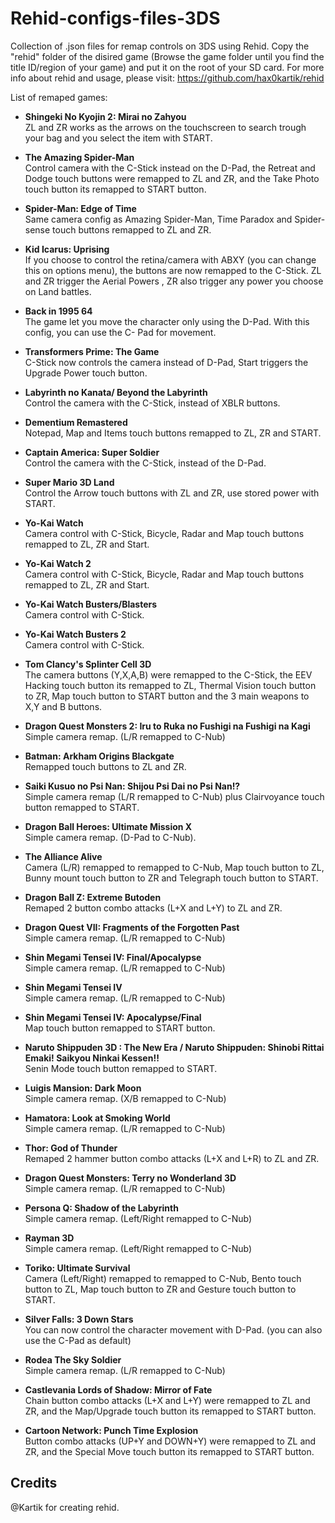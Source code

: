 # Rehid-configs-files-3DS
Collection of .json files for remap controls on 3DS using Rehid.
Copy the "rehid" folder of the disired game (Browse the game folder until you find the title ID/region of your game) and put it on the root of your SD card.
For more info about rehid and usage, please visit: https://github.com/hax0kartik/rehid

List of remaped games:

* **Shingeki No Kyojin 2: Mirai no Zahyou**  
 ZL and ZR works as the arrows on the touchscreen to search trough your bag and you select the item with START.
 
 * **The Amazing Spider-Man**  
 Control camera with the C-Stick instead on the D-Pad, the Retreat and Dodge touch buttons were remapped to ZL and ZR, and the Take Photo touch button its remapped to START button.
 
 * **Spider-Man: Edge of Time**  
 Same camera config as Amazing Spider-Man, Time Paradox and Spider-sense touch     buttons remapped to ZL and ZR.
 
 * **Kid Icarus: Uprising**  
 If you choose to control the retina/camera with ABXY (you can change this on options menu), the buttons are now remapped to the C-Stick. ZL and ZR trigger the Aerial Powers , ZR also trigger any power you choose on Land battles.
 
 * **Back in 1995 64**  
 The game let you move the character only using the D-Pad. With this config, you can use the C-     Pad for movement.
 
 * **Transformers Prime: The Game**  
 C-Stick now controls the camera instead of D-Pad, Start triggers the Upgrade Power touch button.
 
 * **Labyrinth no Kanata/ Beyond the Labyrinth**  
 Control the camera with the C-Stick, instead of XBLR buttons.
 
 * **Dementium Remastered**  
 Notepad, Map and Items touch buttons remapped to ZL, ZR and START.
 
 * **Captain America: Super Soldier**  
 Control the camera with the C-Stick, instead of the D-Pad.
 
 * **Super Mario 3D Land**  
 Control the Arrow touch buttons with ZL and ZR, use stored power with START.
 
 * **Yo-Kai Watch**  
 Camera control with C-Stick, Bicycle, Radar and Map touch buttons remapped to ZL, ZR and Start.
 
  * **Yo-Kai Watch 2**  
 Camera control with C-Stick, Bicycle, Radar and Map touch buttons remapped to ZL, ZR and Start.
 
 * **Yo-Kai Watch Busters/Blasters**  
 Camera control with C-Stick.
 
 * **Yo-Kai Watch Busters 2**  
 Camera control with C-Stick.
 
 * **Tom Clancy's Splinter Cell 3D**  
 The camera buttons (Y,X,A,B) were remapped to the C-Stick, the EEV Hacking touch button its       remapped to ZL, Thermal Vision touch button to ZR, Map touch button to START button and the 3     main weapons to X,Y and B buttons.
 
 * **Dragon Quest Monsters 2: Iru to Ruka no Fushigi na Fushigi na Kagi**  
 Simple camera remap. (L/R remapped to C-Nub)
 
 * **Batman: Arkham Origins Blackgate**  
 Remapped touch buttons to ZL and ZR.
 
 * **Saiki Kusuo no Psi Nan: Shijou Psi Dai no Psi Nan!?**  
 Simple camera remap (L/R remapped to C-Nub) plus Clairvoyance touch button remapped to START.
 
 * **Dragon Ball Heroes: Ultimate Mission X**  
 Simple camera remap. (D-Pad to C-Nub).
 
 * **The Alliance Alive**  
 Camera (L/R) remapped to remapped to C-Nub, Map touch button to ZL, Bunny mount touch button to ZR and Telegraph touch button to START.
 
 * **Dragon Ball Z: Extreme Butoden**  
 Remaped 2 button combo attacks (L+X and L+Y) to ZL and ZR.
 
 * **Dragon Quest VII: Fragments of the Forgotten Past**  
 Simple camera remap. (L/R remapped to C-Nub)
 
  * **Shin Megami Tensei IV: Final/Apocalypse**  
 Simple camera remap. (L/R remapped to C-Nub)
 
 * **Shin Megami Tensei IV**  
 Simple camera remap. (L/R remapped to C-Nub)
 
 * **Shin Megami Tensei IV: Apocalypse/Final**  
 Map touch button remapped to START button.
 
 * **Naruto Shippuden 3D : The New Era / Naruto Shippuden: Shinobi Rittai Emaki! Saikyou Ninkai Kessen!!**  
 Senin Mode touch button remapped to START.
 
 * **Luigis Mansion: Dark Moon**  
 Simple camera remap. (X/B remapped to C-Nub)
 
 * **Hamatora: Look at Smoking World**  
 Simple camera remap. (L/R remapped to C-Nub)
 
 * **Thor: God of Thunder**  
 Remaped 2 hammer button combo attacks (L+X and L+R) to ZL and ZR.
 
 * **Dragon Quest Monsters: Terry no Wonderland 3D**  
 Simple camera remap. (L/R remapped to C-Nub)
 
 * **Persona Q: Shadow of the Labyrinth**  
Simple camera remap. (Left/Right remapped to C-Nub)

* **Rayman 3D**  
Simple camera remap. (Left/Right remapped to C-Nub)
 
 * **Toriko: Ultimate Survival**  
 Camera (Left/Right) remapped to remapped to C-Nub, Bento touch button to ZL, Map touch button to ZR and Gesture touch button to START.
 
 * **Silver Falls: 3 Down Stars**  
 You can now control the character movement with D-Pad. (you can also use the C-Pad as default)
 
 * **Rodea The Sky Soldier**  
 Simple camera remap. (L/R remapped to C-Nub)
 
* **Castlevania Lords of Shadow: Mirror of Fate**  
 Chain button combo attacks (L+X and L+Y) were remapped to ZL and ZR, and the Map/Upgrade touch button its remapped to START button.
 
 * **Cartoon Network: Punch Time Explosion**  
 Button combo attacks (UP+Y and DOWN+Y) were remapped to ZL and ZR, and the Special Move touch button its remapped to START button.
 
 ## Credits

@Kartik for creating rehid.
